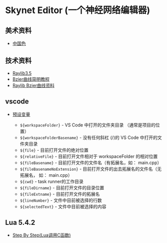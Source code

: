 # Skynet Editor (一个神经网络编辑器)

美术资料
-----------
- [中国色](http://zhongguose.com)

技术资料
-----------
- [Raylib3.5](https://www.raylib.com/cheatsheet/cheatsheet.html)
- [Bzier曲线简明教程](http://devmag.org.za/2011/04/05/bzier-curves-a-tutorial/)
- [Raylib Bzier曲线资料](https://github.com/raysan5/raylib/issues/244)

vscode
-----------
- [预设变量](https://zhuanlan.zhihu.com/p/44967536)

    - `${workspaceFolder}` - VS Code 中打开的文件夹目录 （通常是项目的位置）
    - `${workspaceFolderBasename}` - 没有任何斜杠 (/)的 VS Code 中打开的文件夹目录
    - `${file}` - 目前打开文件的绝对位置
    - `${relativeFile}` - 目前打开文件相对于 workspaceFolder 的相对位置
    - `${fileBasename}` -  目前打开文件的文件名（有拓展名，如： main.cpp）
    - `${fileBasenameNoExtension}` - 目前打开文件的出去拓展名的文件名（无拓展名， 如： main.cpp）
    - `${cwd}` - task runner的工作目录
    - `${fileDirname}` - 目前打开文件的目录位置
    - `${fileExtname}` - 目前打开文件的拓展名
    - `${lineNumber}` - 文件中目前被选择的行数
    - `${selectedText}` - 文件中目前被选择的内容
    
Lua 5.4.2
-----------
- [Step By Step(Lua调用C函数)](https://www.cnblogs.com/orangeform/archive/2012/07/23/2469902.html)
